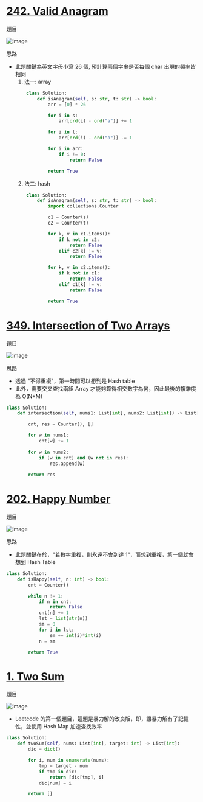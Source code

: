 # [242. Valid Anagram](https://leetcode.com/problems/valid-anagram/description/)
題目

![image](https://github.com/user-attachments/assets/08701103-fa64-4c41-9072-86a89d05af10)


思路
- 此題關鍵為英文字母小寫 26 個, 預計算兩個字串是否每個 char 出現的頻率皆相同
  1. 法一: array 
    ```python
        class Solution:
            def isAnagram(self, s: str, t: str) -> bool:
                arr = [0] * 26

                for i in s:
                    arr[ord(i) - ord("a")] += 1

                for i in t:
                    arr[ord(i) - ord("a")] -= 1

                for i in arr:
                    if i != 0:
                        return False

                return True
    ```
  2. 法二: hash
    ```python
        class Solution:
            def isAnagram(self, s: str, t: str) -> bool:
                import collections.Counter

                c1 = Counter(s)
                c2 = Counter(t)

                for k, v in c1.items():
                    if k not in c2:
                        return False
                    elif c2[k] != v:
                        return False

                for k, v in c2.items():
                    if k not in c1:
                        return False
                    elif c1[k] != v:
                        return False

                return True
    ```


# [349. Intersection of Two Arrays](https://leetcode.com/problems/intersection-of-two-arrays/description/)
題目

![image](https://github.com/user-attachments/assets/60df5ccf-1fd0-4587-9a01-746fbfa6eedb)


思路
- 透過 "不得重複"，第一時間可以想到是 Hash table
- 此外，需要交叉查找兩組 Array 才能夠算得相交數字為何，因此最後的複雜度為 O(N+M)
```python
class Solution:
    def intersection(self, nums1: List[int], nums2: List[int]) -> List[int]:

        cnt, res = Counter(), []

        for w in nums1:
            cnt[w] += 1
        
        for w in nums2:
            if (w in cnt) and (w not in res):
                res.append(w)
    
        return res
```

# [202. Happy Number](https://leetcode.com/problems/happy-number/description/)
題目

![image](https://github.com/user-attachments/assets/70b4693a-8c5f-438a-9a10-6709d98718e1)


思路
- 此題關鍵在於，"若數字重複，則永遠不會到達 1"，而想到重複，第一個就會想到 Hash Table
```python
class Solution:
    def isHappy(self, n: int) -> bool:
        cnt = Counter()

        while n != 1:
            if n in cnt:
                return False
            cnt[n] += 1
            lst = list(str(n))
            sm = 0
            for i in lst:
                sm += int(i)*int(i)
            n = sm

        return True
```

# [1. Two Sum](https://leetcode.com/problems/two-sum/description/)
題目

![image](https://github.com/user-attachments/assets/d4609eae-82a0-4bd6-8eee-e04c8fe03cd8)


- Leetcode 的第一個題目，這題是暴力解的改良版，即，讓暴力解有了記憶性，並使用 Hash Map 加速查找效率
```python
class Solution:
    def twoSum(self, nums: List[int], target: int) -> List[int]:
        dic = dict()

        for i, num in enumerate(nums):
            tmp = target - num
            if tmp in dic:
                return [dic[tmp], i]
            dic[num] = i

        return []
```
